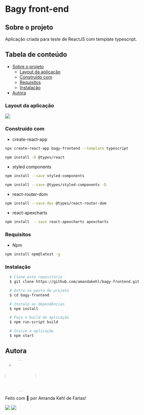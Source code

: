 # Bagy front-end

## Sobre o projeto

Aplicação criada para teste de ReactJS com template typescript.                       
                                                                                                                          
## Tabela de conteúdo

<!--ts-->
   * [Sobre o projeto](#sobre-o-projeto)
      * [Layout da aplicação](#layout-da-aplicação)
      * [Construído com](#construído-com)
      * [Requisitos](#requisitos)
      * [Instalação](#instalação)
   * [Autora](#autora)
<!--te-->

### Layout da aplicação

<div align="left">
  <img src="https://user-images.githubusercontent.com/73315527/149968883-a3692cf3-5425-4a2e-b9a2-9a58b4a4c329.png"/>
</div>  

### Construído com 

* create-react-app
```sh
npx create-react-app bagy-frontend --template typescript
```

```sh
npm install -D @types/react  
```

* styled components
```sh
npm install --save styled-components
```

```sh
npm install --save @types/styled-components -D
```

* react-router-dom
```sh
npm install --save-dev @types/react-router-dom
```

* react-apexcharts
```sh
npm install  --save react-apexcharts apexcharts
```

### Requisitos

* Npm
```sh
npm install npm@latest -g
```

### Instalação

```bash
  # Clone este repositório
  $ git clone https://github.com/amandakehl/bagy-frontend.git

  # Entre na pasta do projeto
  $ cd bagy-frontend

  # Instale as dependências 
  $ npm install

  # Faça o build da aplicação
  $ npm run-script build

  # Inicie a aplicação
  $ npm start
```


## **Autora**

<a href="https://github.com/amandakehl">
 <img style="border-radius: 50%;" src="https://avatars.githubusercontent.com/u/73315527?v=4" width="100px;" alt=""/>
</a>

Feito com 💙 por Amanda Kehl de Farias!

  [<img src="https://img.shields.io/badge/Gmail-45BF86?style=for-the-badge&logo=gmail&logoColor=white">](mailto:amandakehldefarias@gmail.com) 
  [<img src="https://img.shields.io/badge/LinkedIn-45BF86?style=for-the-badge&logo=linkedin&logoColor=white">](https://www.linkedin.com/in/amandakehl/) 
